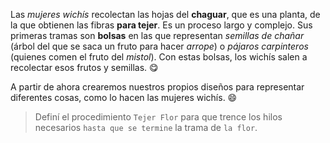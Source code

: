 Las _mujeres wichís_ recolectan las hojas del **chaguar**, que es una planta, de la que obtienen las fibras **para tejer**. Es un proceso largo y complejo. Sus primeras tramas son **bolsas** en las que representan _semillas de chañar_ (árbol del que se saca un fruto para hacer _arrope_) o _pájaros carpinteros_ (quienes comen el fruto del _mistol_). Con estas bolsas, los wichís salen a recolectar esos frutos y semillas. :yum:

A partir de ahora crearemos nuestros propios diseños para representar diferentes cosas, como lo hacen las mujeres wichís. :smile:

> Definí el procedimiento `Tejer Flor` para que trence los hilos necesarios `hasta que se termine` la trama de `la flor`.
